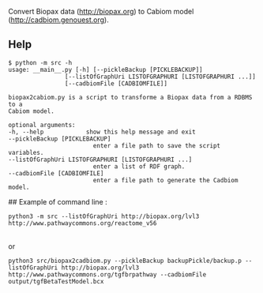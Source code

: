 Convert Biopax data (http://biopax.org) to Cabiom model (http://cadbiom.genouest.org).


## Help

	$ python -m src -h
	usage: __main__.py [-h] [--pickleBackup [PICKLEBACKUP]]
					[--listOfGraphUri LISTOFGRAPHURI [LISTOFGRAPHURI ...]]
					[--cadbiomFile [CADBIOMFILE]]

	biopax2cabiom.py is a script to transforme a Biopax data from a RDBMS to a
	Cabiom model.

	optional arguments:
	-h, --help            show this help message and exit
	--pickleBackup [PICKLEBACKUP]
							enter a file path to save the script variables.
	--listOfGraphUri LISTOFGRAPHURI [LISTOFGRAPHURI ...]
							enter a list of RDF graph.
	--cadbiomFile [CADBIOMFILE]
							enter a file path to generate the Cadbiom model.


## Example of command line :

	python3 -m src --listOfGraphUri http://biopax.org/lvl3 http://www.pathwaycommons.org/reactome_v56

<br>
or

	python3 src/biopax2cadbiom.py --pickleBackup backupPickle/backup.p --listOfGraphUri http://biopax.org/lvl3 http://www.pathwaycommons.org/tgfbrpathway --cadbiomFile output/tgfBetaTestModel.bcx
